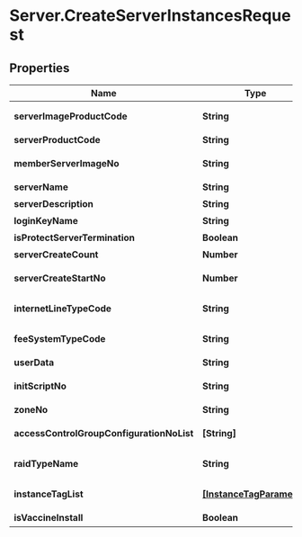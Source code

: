 # Server.CreateServerInstancesRequest

## Properties
Name | Type | Description | Notes
------------ | ------------- | ------------- | -------------
**serverImageProductCode** | **String** | 서버이미지상품코드 | [optional] 
**serverProductCode** | **String** | 서버상품코드 | [optional] 
**memberServerImageNo** | **String** | 회원서버이미지번호 | [optional] 
**serverName** | **String** | 서버명 | [optional] 
**serverDescription** | **String** | 서버설명 | [optional] 
**loginKeyName** | **String** | 로그인키명 | [optional] 
**isProtectServerTermination** | **Boolean** | 반납보호여부 | [optional] 
**serverCreateCount** | **Number** | 서버생성갯수 | [optional] 
**serverCreateStartNo** | **Number** | 서버생성시작번호 | [optional] 
**internetLineTypeCode** | **String** | 인터넷라인구분코드 | [optional] 
**feeSystemTypeCode** | **String** | 요금제구분코드 | [optional] 
**userData** | **String** | 사용자데이터 | [optional] 
**initScriptNo** | **String** | 초기화스크립트번호 | [optional] 
**zoneNo** | **String** | ZONE번호 | [optional] 
**accessControlGroupConfigurationNoList** | **[String]** | ACG설정번호리스트 | [optional] 
**raidTypeName** | **String** | RAID구분이름 | [optional] 
**instanceTagList** | [**[InstanceTagParameter]**](InstanceTagParameter.md) | 인스턴스태그리스트 | [optional] 
**isVaccineInstall** | **Boolean** | 백신설치여부 | [optional] 



